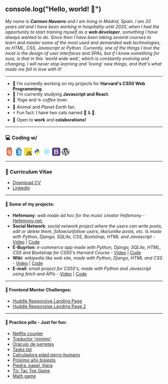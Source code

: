 ## console.log("Hello, world! 👋") 

*My name is **Carmen Navarro** and I am living in Madrid, Spain.
I am 33 years old and I have been working in hospitality until 2020, when I had the opportunity to start training myself as a **web developer**, something I have always wanted to do.
Since then I have been taking several courses to learn and master some of the most used and demanded web technologies, as HTML, CSS, Javascript or Python. Currently, one of the things I love the most is the design of user interfaces and SPAs, but if I know something for sure, is that in this 'world wide web', which is constantly evolving and changing, I will never stop learning and 'loving' new things, and that's what made me fell in love with it!*

---

- 🔭 I’m currently working on my projects for **Harvard's CS50 Web Programming**.
- :book: I'm currently studying **Javascript and React**.
- 🧘  *Yoga* and :coffee: *coffee* lover.
- 🦔 *Animal* and *Planet Earth* fan.
- ⚡ Fun fact: I have two cats named 🥥 & 🍍.
- 👾 Open to **work** and **colaborations!**


---
### :computer: Coding w/


<img width="26px" src="https://raw.githubusercontent.com/github/explore/80688e429a7d4ef2fca1e82350fe8e3517d3494d/topics/html/html.png"> <img width="26px" src="https://raw.githubusercontent.com/github/explore/80688e429a7d4ef2fca1e82350fe8e3517d3494d/topics/css/css.png"> <img width="26px" src="https://raw.githubusercontent.com/github/explore/80688e429a7d4ef2fca1e82350fe8e3517d3494d/topics/javascript/javascript.png"> <img width="26px" src="https://raw.githubusercontent.com/github/explore/80688e429a7d4ef2fca1e82350fe8e3517d3494d/topics/python/python.png"> <img width="26px" src="https://raw.githubusercontent.com/github/explore/80688e429a7d4ef2fca1e82350fe8e3517d3494d/topics/react/react.png"> <img width="26px" src="https://raw.githubusercontent.com/github/explore/80688e429a7d4ef2fca1e82350fe8e3517d3494d/topics/bootstrap/bootstrap.png"> <img width="26px" src="https://raw.githubusercontent.com/github/explore/80688e429a7d4ef2fca1e82350fe8e3517d3494d/topics/wordpress/wordpress.png">


---

### :pencil: Curriculum Vitae

* [Download CV](https://drive.google.com/file/d/1W5Ea-g5aMQsznu4egnf8eqCjBi_yq2y5/view?usp=sharing)
* [Linkedin](https://www.linkedin.com/in/carmen-navarrosoria/)

---

#### :floppy_disk: Some of my projects:

* **Hefemony**: *web made ad hoc for the music creator Hefemony* - [Hefemony.net:](https://hefemony.net/) 
* **Social Network**: *social network project where the users can write posts, edit or delete them, follow/unfollow users, like/unlike posts, etc. Is made with Python, Django, SQLite, CSS, Bootstrap, HTML and Javascript* - [Video](https://www.youtube.com/watch?v=lz37axUCAaU) | [Code](https://github.com/cartxu/network)
* **E-Buyrton**: *e-commerce app made with Python, Django, SQLite, HTML, CSS and Bootstrap for CS50's Harvard Course* - [Video](https://www.youtube.com/watch?v=4Z6MMewrcQE&t=111s) | [Code](https://github.com/cartxu/e-buyrton)
* **Wiki**: *wikipedia like web site, made with Python, Django, HTML and CSS* - [Video](https://www.youtube.com/watch?v=L8a4by6LURU) | [Code](https://github.com/cartxu/wikipage) 
* **E-mail**: *email project for CS50's, made with Python and Javascript using fetch and APIs* - [Video](https://www.youtube.com/watch?v=1ZvmbUTGFBo&t) | [Code](https://github.com/cartxu/mail)


---

#### :pushpin: Frontend Mentor Challenges:

* [Huddle Responsive Landing Page](https://fm-entor-challenge2.cartxu.vercel.app/)
* [Huddle Responsive Landing Page 2](https://landing.cartxu.vercel.app/)

---

#### :pill: Practice pills   - Just for fun:

  * [Netflix counter](https://cartxu.github.io/javascript-random/async/netflix.html)
  * [Traductor 'mimimi'](https://cartxu.github.io/javascript-random/mimimi.html)
  * [Oráculo de perretes](https://cartxu.github.io/javascript-random/queperro.html)
  * [Tasks list](https://cartxu.github.io/javascript-random/tasks.html)
  * [Calculadora edad perro-humano](https://cartxu.github.io/javascript-random/edadperro.html)
  * [Próximo año bisiesto](https://cartxu.github.io/javascript-random/bisiesto.html)
  * [Piedra, papel, tijera](https://cartxu.github.io/javascript-random/papelpiedratijeras.html)
  * [Tic Tac Toe Game](https://cartxu.github.io/react-practice/tictactoe)
  * [Math game](https://cartxu.github.io/react-practice/game)
  

